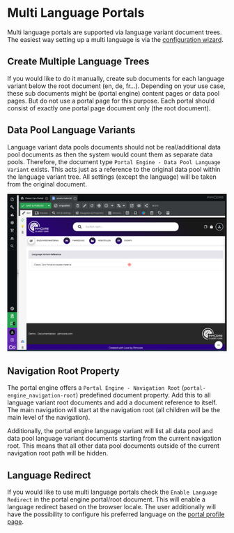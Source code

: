 # Multi Language Portals

Multi language portals are supported via language variant document trees. The easiest way setting up a multi language is 
via the [configuration wizard](./02_Configuration_Wizard.md).

## Create Multiple Language Trees
If you would like to do it manually, create sub documents for each language variant below the root document (en, de, fr...). 
Depending on your use case, these sub documents might be (portal engine) content pages or data pool pages. But do not use 
a portal page for this purpose. Each portal should consist of exactly one portal page document only (the root document). 

## Data Pool Language Variants

Language variant data pools documents should not be real/additional data pool documents as then the system would count 
them as separate data pools. Therefore, the document type `Portal Engine - Data Pool Language Variant` exists. This acts 
just as a reference to the original data pool within the language variant tree. All settings (except the language) will 
be taken from the original document.

<div class="image-as-lightbox"></div>

![Language Variant Reference](../../img/admin_docs/config-language-reference.png)

## Navigation Root Property

The portal engine offers a `Portal Engine - Navigation Root` (`portal-engine_navigation-root`) predefined document property. 
Add this to all language variant root documents and add a document reference to itself. The main navigation will start at 
the navigation root (all children will be the main level of the navigation). 

Additionally, the portal engine language variant will list all data pool and data pool language variant documents starting 
from the current navigation root. This means that all other data pool documents outside of the current navigation root 
path will be hidden.

## Language Redirect

If you would like to use multi language portals check the `Enable Language Redirect` in the portal engine portal/root 
document. This will enable a language redirect based on the browser locale. The user additionally will have the possibility 
to configure his preferred language on the 
[portal profile page](../../10_User_Documentation_for_Portals/05_General_Features/27_Users_and_Profile.md).